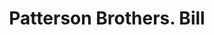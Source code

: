 ---
doi: 10.7916/D8R22CFP
date_other: '1860'
date_other_textual: 1860-1869
form: printed ephemera
genre:
- Invoices
name:
- Patterson Brothers
object_in_context_url: https://biggert.cul.columbia.edu/items/view/ave_biggert_01092
subject_hierarchical_geographic:
- New York, New York, United States
subject_name:
- Patterson Brothers
title: Patterson Brothers. Bill
sort_title: Patterson Brothers. Bill
call_number: ave_biggert_01092
coordinates:
- 40.71277777777778,-74.00583333333333
pid: ave_biggert_01092
identifiers: ave_biggert_01092
thumbnail: false
permalink: /biggert/ave_biggert_01092/
layout: iiif-image-page
---